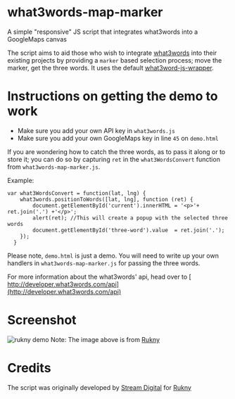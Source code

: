 # what3words-map-marker
A simple "responsive" JS script that integrates what3words into a GoogleMaps canvas

The script aims to aid those who wish to integrate [what3words](http://www.what3words.com) into their existing projects by providing a `marker` based selection process; move the marker, get the three words. It uses the default  [what3word-js-wrapper](https://github.com/what3words/w3w-javascript-wrapper).

# Instructions on getting the demo to work

 * Make sure you add your own API key in `what3words.js`
 * Make sure you add your own GoogleMaps key in line `45` on `demo.html` 

If you are wondering how to catch the three words, as to pass it along or to store it; you can do so by capturing `ret` in the `what3WordsConvert` function from `what3words-map-marker.js`. 

Example:

```
var what3WordsConvert = function(lat, lng) {
    what3words.positionToWords([lat, lng], function (ret) {
        document.getElementById('current').innerHTML = '<p>'+ ret.join('.') +'</p>';
        alert(ret); //This will create a popup with the selected three words
        document.getElementById('three-word').value  = ret.join('.');
    });
  }
```

Please note, `demo.html` is just a demo. You will need to write up your own handlers in `what3words-map-marker.js` for passing the three words.

For more information about the what3words' api, head over to [ http://developer.what3words.com/api](http://developer.what3words.com/api)

# Screenshot
![rukny demo](http://i.imgur.com/qG5is22.png)
Note: The image above is from [Rukny](http://www.rukny.com)


# Credits  
The script was originally developed by [Stream Digital](http://www.streamdigital.com/) for [Rukny](http://www.rukny.com)
